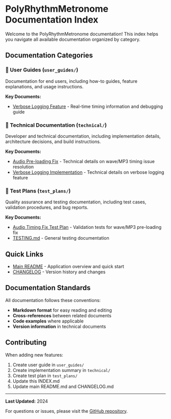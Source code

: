 # PolyRhythmMetronome Documentation Index

Welcome to the PolyRhythmMetronome documentation! This index helps you navigate all available documentation organized by category.

## Documentation Categories

### 📘 User Guides (`user_guides/`)

Documentation for end users, including how-to guides, feature explanations, and usage instructions.

**Key Documents:**
- [Verbose Logging Feature](user_guides/verbose_logging.md) - Real-time timing information and debugging guide

### 🔧 Technical Documentation (`technical/`)

Developer and technical documentation, including implementation details, architecture decisions, and build instructions.

**Key Documents:**
- [Audio Pre-loading Fix](technical/audio_preloading_fix.md) - Technical details on wave/MP3 timing issue resolution
- [Verbose Logging Implementation](technical/verbose_logging_implementation.md) - Technical details on verbose logging feature

### 🧪 Test Plans (`test_plans/`)

Quality assurance and testing documentation, including test cases, validation procedures, and bug reports.

**Key Documents:**
- [Audio Timing Fix Test Plan](test_plans/audio_timing_fix_test_plan.md) - Validation tests for wave/MP3 pre-loading fix
- [TESTING.md](test_plans/TESTING.md) - General testing documentation

## Quick Links

- [Main README](../README.md) - Application overview and quick start
- [CHANGELOG](../CHANGELOG.md) - Version history and changes

## Documentation Standards

All documentation follows these conventions:
- **Markdown format** for easy reading and editing
- **Cross-references** between related documents
- **Code examples** where applicable
- **Version information** in technical documents

## Contributing

When adding new features:
1. Create user guide in `user_guides/`
2. Create implementation summary in `technical/`
3. Create test plan in `test_plans/`
4. Update this INDEX.md
5. Update main README.md and CHANGELOG.md

---

**Last Updated:** 2024

For questions or issues, please visit the [GitHub repository](https://github.com/TheMikaus/BandTools).
